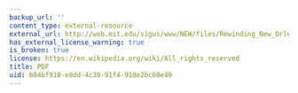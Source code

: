 ```yaml
---
backup_url: ''
content_type: external-resource
external_url: http://web.mit.edu/sigus/www/NEW/files/Rewinding_New_Orleans.pdf
has_external_license_warning: true
is_broken: true
license: https://en.wikipedia.org/wiki/All_rights_reserved
title: PDF
uid: 604bf910-e8dd-4c30-91f4-910e2bc60e49
---
```

